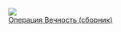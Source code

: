 ![](/books/sf/Станислав%20Лем/Операция%20Вечность%20(сборник).jpg)  
[Операция Вечность (сборник)](/books/sf/Станислав%20Лем/Операция%20Вечность%20(сборник))